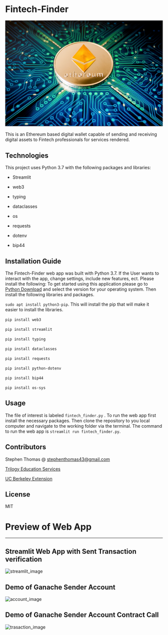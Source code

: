 # Fintech-Finder

![eth_image](Resources/eth_image.png)


This is an Ethereum based digital wallet capable of sending and receiving digital assets to Fintech professionals for services rendered. 


## Technologies

This project uses Python 3.7 with the following packages and libraries:

- Streamlit

- web3

- typing

- dataclasses

- os

- requests

- dotenv

- bip44


## Installation Guide

The Fintech-Finder web app was built with Python 3.7. If the User wants to interact with the app, change settings, include new features, ect. Please install the following:  To get started using this application please go to [Python Download](https://www.python.org/downloads/) and select the version for your operating system. Then install the following libraries and packages.

``` sudo apt install python3-pip ```. This will install the pip that will make it easier to install the libraries.

``` pip install web3 ```

``` pip install streamlit ```

``` pip install typing ```

``` pip install dataclasses ```

``` pip install requests ```

``` pip install python-dotenv ```

``` pip install bip44 ```

``` pip install os-sys ```


## Usage

The file of interest is labeled ``` fintech_finder.py ``` . To run the web app first install the necessary packages. Then clone the repository to you local computer and navigate to the working folder via the terminal. The command to run the web app is ``` streamlit run fintech_finder.py ```. 


## Contributors

Stephen Thomas @ stephenthomas43@gmail.com

[Trilogy Education Services](https://www.trilogyed.com/)

[UC Berkeley Extension ](https://extension.berkeley.edu/)



## License 

MIT


# Preview of Web App
---

## Streamlit Web App with Sent Transaction verification

![streamlit_image](Resources/streamlit_image.png)

## Demo of Ganache Sender Account

![account_image](Resources/account_image.png)

## Demo of Ganache Sender Account Contract Call 

![trasaction_image](Resources/transaction_image.png)
